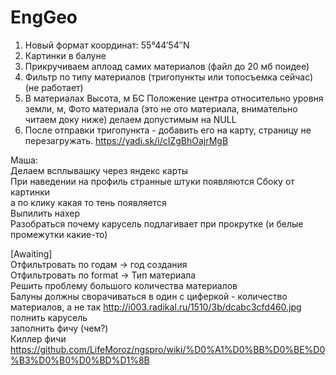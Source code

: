 # EngGeo
1. Новый формат координат: 55°44′54″N
2. Картинки в балуне
3. Прикручиваем аплоад самих материалов (файл до 20 мб поидее)<br>
4. Фильтр по типу материалов (тригопункты или топосъемка сейчас) (не работает)<br>
5. В материалах Высота, м БС Положение центра относительно уровня земли, м, Фото материала (это не ото материала, внимательно читаем доку ниже) делаем допустимым на NULL
6. После отправки тригопункта - добавить его на карту, страницу не перезагружать.
https://yadi.sk/i/cIZgBhOajrMgB<br>

Маша:<br>
Делаем всплывашку через яндекс карты<br>
При наведении на профиль странные штуки появляются Сбоку от картинки<br>
а по клику какая то тень появляется<br>
Выпилить нахер<br>
Разобраться почему карусель подлагивает при прокрутке (и белые промежутки какие-то)


[Awaiting]<br>
Отфильтровать по годам -> год создания<br>
Отфильтровать по format -> Тип материала<br>
Решить проблему большого количества материалов<br>
Балуны должны сворачиваться в один с циферкой - количество материалов, а не так http://i003.radikal.ru/1510/3b/dcabc3cfd460.jpg<br>
полнить карусель<br>
заполнить фичу (чем?)<br>
Киллер фичи https://github.com/LifeMoroz/ngspro/wiki/%D0%A1%D0%BB%D0%BE%D0%B3%D0%B0%D0%BD%D1%8B
